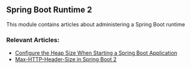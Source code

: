 ## Spring Boot Runtime 2

This module contains articles about administering a Spring Boot runtime

### Relevant Articles:									
 - [Configure the Heap Size When Starting a Spring Boot Application](https://www.baeldung.com/spring-boot-heap-size)
 - [Max-HTTP-Header-Size in Spring Boot 2](https://www.baeldung.com/spring-boot-max-http-header-size)

